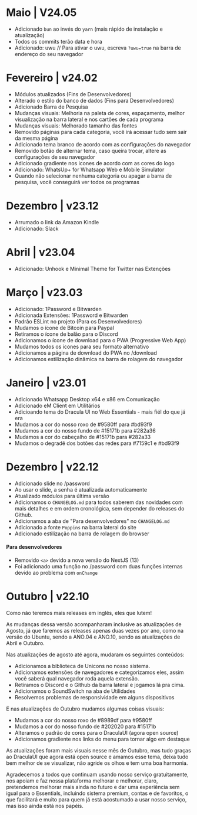 # Maio | V24.05
- Adicionado `bun` ao invés do `yarn` (mais rápido de instalação e atualização)
- Todos os commits terão data e hora
- Adicionado: uwu // Para ativar o uwu, escreva `?uwu=true` na barra de endereço do seu navegador

# Fevereiro | v24.02
- Módulos atualizados (Fins de Desenvolvedores)
- Alterado o estilo do banco de dados (Fins para Desenvolvedores)
- Adicionado Barra de Pesquisa
- Mudanças visuais: Melhoria na paleta de cores, espaçamento, melhor visualização na barra lateral e nos cartões de cada programa
- Mudanças visuais: Melhorado tamanho das fontes
- Removido páginas para cada categoria, você irá acessar tudo sem sair da mesma página
- Adicionado tema branco de acordo com as configurações do navegador
- Removido botão de alternar tema, caso queira trocar, altere as configurações de seu navegador
- Adicionado gradiente nos icones de acordo com as cores do logo
- Adicionado: WhatsUp+ for Whatsapp Web e Mobile Simulator
- Quando não selecionar nenhuma categoria ou apagar a barra de pesquisa, você conseguirá ver todos os programas

# Dezembro | v23.12
- Arrumado o link da Amazon Kindle
- Adicionado: Slack

# Abril | v23.04
- Adicionado: Unhook e Minimal Theme for Twitter nas Extenções

# Março | v23.03
- Adicionado: 1Password e Bitwarden
- Adicionada Extensões: 1Password e Bitwarden
- Padrão ESLint no projeto (Para os Desenvolvedores)
- Mudamos o ícone de Bitcoin para Paypal
- Retiramos o ícone de balão para o Discord
- Adicionamos o ícone de download para o PWA (Progressive Web App)
- Mudamos todos os ícones para seu formato alternativo
- Adicionamos a página de download do PWA no /download
- Adicionamos estilização dinâmica na barra de rolagem do navegador

# Janeiro | v23.01

- Adicionado Whatsapp Desktop x64 e x86 em Comunicação
- Adicionado eM Client em Utilitários
- Adicioando tema do Dracula UI no Web Essentials - mais fiél do que já era
- Mudamos a cor do nosso roxo de #9580ff para #bd93f9
- Mudamos a cor do nosso fundo de #15171b para #282a36
- Mudamos a cor do cabeçalho de #15171b para #282a33
- Mudamos o degradê dos botões das redes para #7159c1 e #bd93f9

# Dezembro | v22.12

- Adicionado slide no /password
- Ao usar o slide, a senha é atualizada automaticamente
- Atualizado módulos para última versão
- Adicionamos o `CHANGELOG.md` para todos saberem das novidades com mais detalhes e em ordem cronológica, sem depender do releases do Github.
- Adicionamos a aba de "Para desenvolvedores" no `CHANGELOG.md`
- Adicionado a fonte `Poppins` na barra lateral do site
- Adicionado estilização na barra de rolagem do browser

#### Para desenvolvedores
- Removido `<a>` devido a nova versão do NextJS (13)
- Foi adicionado uma função no /password com duas funções internas devido ao problema com `onChange`

# Outubro | v22.10
Como não teremos mais releases em inglês, eles que lutem!

As mudanças dessa versão acompanharam inclusive as atualizações de Agosto, já que faremos as releases apenas duas vezes por ano, como na versão do Ubuntu, sendo a ANO.04 e ANO.10, sendo as atualizações de Abril e Outubro.

Nas atualizações de agosto até agora, mudaram os seguintes conteúdos:

- Adicionamos a biblioteca de Unicons no nosso sistema.
- Adicionamos extensões de navegadores e categorizamos eles, assim você saberá qual navegador roda aquela extensão.
- Retiramos o Discord e o Github da barra lateral e jogamos lá pra cima.
- Adicionamos o SoundSwitch na aba de Utilidades
- Resolvemos problemas de responsividade em alguns dispositivos

E nas atualizações de Outubro mudamos algumas coisas visuais:
- Mudamos a cor do nosso roxo de #8989df para #9580ff
- Mudamos a cor do nosso fundo de #202020 para #15171b
- Alteramos o padrão de cores para o DraculaUI (agora open source)
- Adicionamos gradiente nos links do menu para tornar algo em destaque

As atualizações foram mais visuais nesse mês de Outubro, mas tudo graças ao DraculaUI que agora está open source e amamos esse tema, deixa tudo bem melhor de se visualizar, não agride os olhos e tem uma boa harmonia.

Agradecemos a todos que continuam usando nosso serviço gratuitamente, nos apoiam e faz nossa plataforma melhorar e melhorar, claro, pretendemos melhorar mais ainda no futuro e dar uma experiência sem igual para o Essentials, incluindo sistema premium, contas e de favoritos, o que facilitará e muito para quem já está acostumado a usar nosso serviço, mas isso ainda está nos papéis.

#
